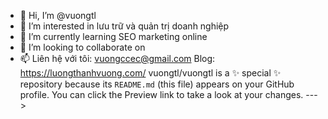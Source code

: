 - 👋 Hi, I’m @vuongtl
- 👀 I’m interested in  lưu trữ và quản trị  doanh nghiệp
- 🌱 I’m currently learning  SEO marketing online
- 💞️ I’m looking to collaborate on 
- 📫 Liên hệ với tôi: vuongccec@gmail.com
      Blog: https://luongthanhvuong.com/
vuongtl/vuongtl is a ✨ special ✨ repository because its `README.md` (this file) appears on your GitHub profile.
You can click the Preview link to take a look at your changes.
--->
